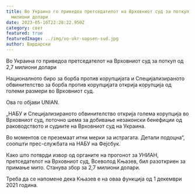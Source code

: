 ```yaml
---
title: Во Украина го приведоа претседателот на Врховниот суд за поткуп од 2,7
  милиони долари
date: 2023-05-16T22:28:22.950Z
category: свет
featured: true
featuredImage: ../img/vo-ukr-uapsen-sud.jpg
author: Вардарски
---
```

Во Украина го приведоа претседателот на Врховниот суд за поткуп од 2,7 милиони долари

Националното биро за борба против корупцијата и Специјализираното обвинителство за борба против корупцијата открија корупција од големи размери во Врховниот суд.

Ова го објави UNIAN.

„НАБУ и Специјализираното обвинителство открија голема корупција во Врховниот суд, поточно шема за добивање незаконски бенефиции од раководството и судиите на Врховниот суд на Украина.

Во моментов се преземаат итни мерки за истрагата. Детали подоцна“, соопшти прес-службата на НАБУ на Фејсбук.

Како што потврди извор од органите на прогонот за УНИАН, претседателот на Врховниот суд, Всеволод Књазев, бил разоткриен за примање мито. Станува збор за 2,7 милиони долари.

Треба да се напомене дека Књазев е на оваа функција од 1 декември 2021 година.